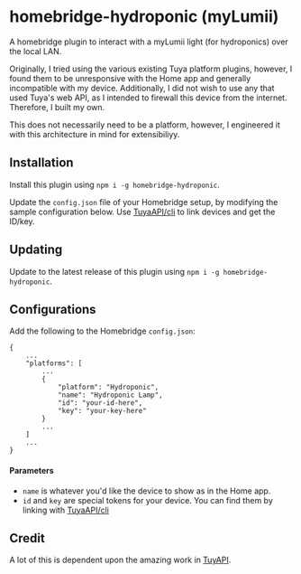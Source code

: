 # homebridge-hydroponic (myLumii)

A homebridge plugin to interact with a myLumii light (for hydroponics) over the local LAN.

Originally, I tried using the various existing Tuya platform plugins, however, I found them to be unresponsive with the Home app and generally incompatible with my device.  Additionally, I did not wish to use any that used Tuya's web API, as I intended to firewall this device from the internet.  Therefore, I built my own.

This does not necessarily need to be a platform, however, I engineered it with this architecture in mind for extensibiliyy.

## Installation
Install this plugin using `npm i -g homebridge-hydroponic`.

Update the `config.json` file of your Homebridge setup, by modifying the sample configuration below. Use [TuyaAPI/cli](https://github.com/TuyaAPI/cli) to link devices and get the ID/key.

## Updating
Update to the latest release of this plugin using `npm i -g homebridge-hydroponic`.

## Configurations

Add the following to the Homebridge `config.json`:

```json5
{
    ...
    "platforms": [
        ...
        {
            "platform": "Hydroponic",
	        "name": "Hydroponic Lamp",
            "id": "your-id-here",
            "key": "your-key-here"
        }
        ...
    ]
    ...
}
```

#### Parameters
* `name` is whatever you'd like the device to show as in the Home app.
* `id` and `key` are special tokens for your device.  You can find them by linking with [TuyaAPI/cli](https://github.com/TuyaAPI/cli)

## Credit
A lot of this is dependent upon the amazing work in [TuyAPI](https://github.com/codetheweb/tuyapi).
